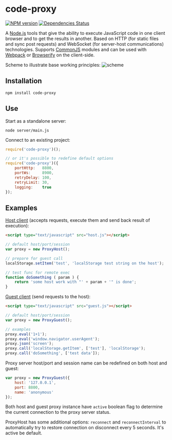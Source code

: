 code-proxy
==========

[![NPM version](https://img.shields.io/npm/v/code-proxy.svg?style=flat-square)](https://www.npmjs.com/package/code-proxy)
[![Dependencies Status](https://img.shields.io/david/darkpark/code-proxy.svg?style=flat-square)](https://david-dm.org/darkpark/code-proxy)

A [Node.js](http://nodejs.org) tools that give the ability to execute JavaScript code in one client browser and to get the results in another.
Based on HTTP (for static files and sync post requests) and WebSocket (for server-host communications) technologies.
Supports [CommonJS](http://www.commonjs.org/) modules and can be used with [Webpack](http://webpack.github.io/) or [Browserify](http://browserify.org/) on the client-side.

Scheme to illustrate base working principles:
![scheme](https://raw.github.com/DarkPark/code-proxy/master/client/scheme.png)

## Installation

`npm install code-proxy`

## Use

Start as a standalone server:

`node server/main.js`

Connect to an existing project:

```js
require('code-proxy')();

// or it's possible to redefine default options
require('code-proxy')({
	portHttp:   8800,
	portWs:     8900,
	retryDelay: 100,
	retryLimit: 30,
	logging:    true
});
```

## Examples

[Host client](http://127.0.0.1:8800/client/host.html) (accepts requests, execute them and send back result of execution):

```html
<script type="text/javascript" src="host.js"></script>
```

```js
// default host/port/session
var proxy = new ProxyHost();

// prepare for guest call
localStorage.setItem('test', 'localStorage test string on the host');

// test func for remote exec
function doSomething ( param ) {
	return 'some host work with "' + param + '" is done';
}
```

[Guest client](http://127.0.0.1:8800/client/guest.html) (send requests to the host):

```html
<script type="text/javascript" src="guest.js"></script>
```

```js
// default host/port/session
var proxy = new ProxyGuest();

// examples
proxy.eval('1+1');
proxy.eval('window.navigator.userAgent');
proxy.json('screen');
proxy.call('localStorage.getItem', ['test'], 'localStorage');
proxy.call('doSomething', ['test data']);
```

Proxy server host/port and session name can be redefined on both host and guest:

```js
var proxy = new ProxyGuest({
	host: '127.0.0.1',
	port: 8800,
	name: 'anonymous'
});
```

Both host and guest proxy instance have `active` boolean flag to determine the current connection to the proxy server status.

ProxyHost has some additional options: `reconnect` and `reconnectInterval` to automatically try to restore connection on disconnect every 5 seconds. It's active be default.
